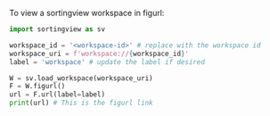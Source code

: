 To view a sortingview workspace in figurl:

```python
import sortingview as sv

workspace_id = '<workspace-id>' # replace with the workspace id
workspace_uri = f'workspace://{workspace_id}'
label = 'workspace' # update the label if desired

W = sv.load_workspace(workspace_uri)
F = W.figurl()
url = F.url(label=label) 
print(url) # This is the figurl link
```
